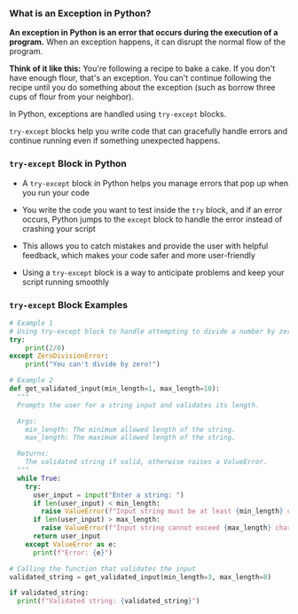 ### What is an Exception in Python?

**An exception in Python is an error that occurs during the execution of a program.** When an exception happens, it can disrupt the normal flow of the program.

**Think of it like this:** You're following a recipe to bake a cake. If you don't have enough flour, that's an exception. You can't continue following the recipe until you do something about the exception (such as borrow three cups of flour from your neighbor).

In Python, exceptions are handled using `try-except` blocks. 

`try-except` blocks help you write code that can gracefully handle errors and continue running even if something unexpected happens.

### `try-except` Block in Python

- A `try-except` block in Python helps you manage errors that pop up when you run your code

- You write the code you want to test inside the `try` block, and if an error occurs, Python jumps to the `except` block to handle the error instead of crashing your script
- This allows you to catch mistakes and provide the user with helpful feedback, which makes your code safer and more user-friendly
- Using a `try-except` block is a way to anticipate problems and keep your script running smoothly


### `try-except` Block Examples

```python
# Example 1
# Using try-except block to handle attempting to divide a number by zero
try:
    print(2/0)
except ZeroDivisionError:
    print("You can't divide by zero!")
```

```python
# Example 2
def get_validated_input(min_length=1, max_length=10):
  """
  Prompts the user for a string input and validates its length.

  Args:
    min_length: The minimum allowed length of the string.
    max_length: The maximum allowed length of the string.

  Returns:
    The validated string if valid, otherwise raises a ValueError.
  """
  while True:
    try:
      user_input = input("Enter a string: ")
      if len(user_input) < min_length:
        raise ValueError(f"Input string must be at least {min_length} characters long.")
      if len(user_input) > max_length:
        raise ValueError(f"Input string cannot exceed {max_length} characters.")
      return user_input
    except ValueError as e:
      print(f"Error: {e}")

# Calling the function that validates the input
validated_string = get_validated_input(min_length=3, max_length=8)

if validated_string:
  print(f"Validated string: {validated_string}")
```
